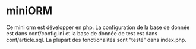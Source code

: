# miniORM

Ce mini orm est développer en php. 
La configuration de la base de donnée est dans conf/config.ini et la base de donnée de test est dans conf/article.sql.
La plupart des fonctionalités sont "testé" dans index.php.
